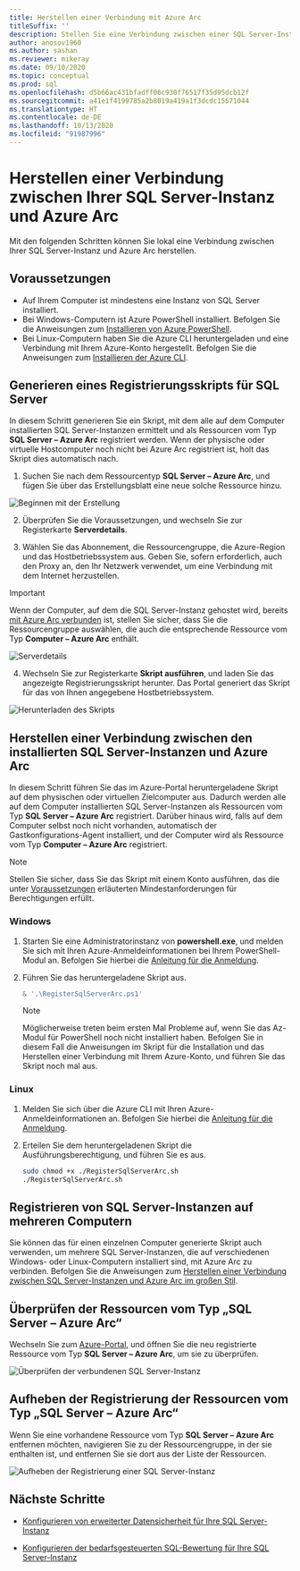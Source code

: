 ```yaml
---
title: Herstellen einer Verbindung mit Azure Arc
titleSuffix: ''
description: Stellen Sie eine Verbindung zwischen einer SQL Server-Instanz und Azure Arc her.
author: anosov1960
ms.author: sashan
ms.reviewer: mikeray
ms.date: 09/10/2020
ms.topic: conceptual
ms.prod: sql
ms.openlocfilehash: d5b66ac431bfadff06c930f76517f35d95dcb12f
ms.sourcegitcommit: a41e1f4199785a2b8019a419a1f3dcdc15571044
ms.translationtype: HT
ms.contentlocale: de-DE
ms.lasthandoff: 10/13/2020
ms.locfileid: "91987996"
---
```

# <a name="connect-your-sql-server-to-azure-arc"></a>Herstellen einer Verbindung zwischen Ihrer SQL Server-Instanz und Azure Arc

Mit den folgenden Schritten können Sie lokal eine Verbindung zwischen Ihrer SQL Server-Instanz und Azure Arc herstellen.

## <a name="prerequisites"></a>Voraussetzungen

* Auf Ihrem Computer ist mindestens eine Instanz von SQL Server installiert.
* Bei Windows-Computern ist Azure PowerShell installiert. Befolgen Sie die Anweisungen zum [Installieren von Azure PowerShell](/powershell/azure/install-az-ps).
* Bei Linux-Computern haben Sie die Azure CLI heruntergeladen und eine Verbindung mit Ihrem Azure-Konto hergestellt. Befolgen Sie die Anweisungen zum [Installieren der Azure CLI](/cli/azure/install-azure-cli-apt).


## <a name="generate-a-registration-script-for-sql-server"></a>Generieren eines Registrierungsskripts für SQL Server

In diesem Schritt generieren Sie ein Skript, mit dem alle auf dem Computer installierten SQL Server-Instanzen ermittelt und als Ressourcen vom Typ __SQL Server – Azure Arc__ registriert werden. Wenn der physische oder virtuelle Hostcomputer noch nicht bei Azure Arc registriert ist, holt das Skript dies automatisch nach.

1. Suchen Sie nach dem Ressourcentyp __SQL Server – Azure Arc__, und fügen Sie über das Erstellungsblatt eine neue solche Ressource hinzu.

![Beginnen mit der Erstellung](media/join/start-creation-of-sql-server-azure-arc-resource.png)
    
2. Überprüfen Sie die Voraussetzungen, und wechseln Sie zur Registerkarte **Serverdetails**.  

3. Wählen Sie das Abonnement, die Ressourcengruppe, die Azure-Region und das Hostbetriebssystem aus. Geben Sie, sofern erforderlich, auch den Proxy an, den Ihr Netzwerk verwendet, um eine Verbindung mit dem Internet herzustellen.

> [!IMPORTANT]
> Wenn der Computer, auf dem die SQL Server-Instanz gehostet wird, bereits [mit Azure Arc verbunden](/azure/azure-arc/servers/onboard-portal) ist, stellen Sie sicher, dass Sie die Ressourcengruppe auswählen, die auch die entsprechende Ressource vom Typ __Computer – Azure Arc__ enthält.

![Serverdetails](media/join/server-details-sql-server-azure-arc.png)

4. Wechseln Sie zur Registerkarte **Skript ausführen**, und laden Sie das angezeigte Registrierungsskript herunter. Das Portal generiert das Skript für das von Ihnen angegebene Hostbetriebssystem.

![Herunterladen des Skripts](media/join/download-script-sql-server-azure-arc.png)

## <a name="connect-the-installed-sql-server-instances-to-azure-arc"></a>Herstellen einer Verbindung zwischen den installierten SQL Server-Instanzen und Azure Arc

In diesem Schritt führen Sie das im Azure-Portal heruntergeladene Skript auf dem physischen oder virtuellen Zielcomputer aus. Dadurch werden alle auf dem Computer installierten SQL Server-Instanzen als Ressourcen vom Typ __SQL Server – Azure Arc__ registriert. Darüber hinaus wird, falls auf dem Computer selbst noch nicht vorhanden, automatisch der Gastkonfigurations-Agent installiert, und der Computer wird als Ressource vom Typ __Computer – Azure Arc__ registriert.

> [!NOTE]
> Stellen Sie sicher, dass Sie das Skript mit einem Konto ausführen, das die unter [Voraussetzungen](overview.md#prerequisites) erläuterten Mindestanforderungen für Berechtigungen erfüllt.

### <a name="windows"></a>Windows

1. Starten Sie eine Administratorinstanz von __powershell.exe__, und melden Sie sich mit Ihren Azure-Anmeldeinformationen bei Ihrem PowerShell-Modul an. Befolgen Sie hierbei die [Anleitung für die Anmeldung](/powershell/azure/install-az-ps#sign-in).

2. Führen Sie das heruntergeladene Skript aus.

   ```powershell
   & '.\RegisterSqlServerArc.ps1'
   ```

   > [!NOTE]
   > Möglicherweise treten beim ersten Mal Probleme auf, wenn Sie das Az-Modul für PowerShell noch nicht installiert haben. Befolgen Sie in diesem Fall die Anweisungen im Skript für die Installation und das Herstellen einer Verbindung mit Ihrem Azure-Konto, und führen Sie das Skript noch mal aus.

### <a name="linux"></a>Linux

1. Melden Sie sich über die Azure CLI mit Ihren Azure-Anmeldeinformationen an. Befolgen Sie hierbei die [Anleitung für die Anmeldung](/cli/azure/authenticate-azure-cli).

2. Erteilen Sie dem heruntergeladenen Skript die Ausführungsberechtigung, und führen Sie es aus.

   ```bash
   sudo chmod +x ./RegisterSqlServerArc.sh
   ./RegisterSqlServerArc.sh
   ```

## <a name="register-sql-server-instances-on-multiple-machines"></a>Registrieren von SQL Server-Instanzen auf mehreren Computern

Sie können das für einen einzelnen Computer generierte Skript auch verwenden, um mehrere SQL Server-Instanzen, die auf verschiedenen Windows- oder Linux-Computern installiert sind, mit Azure Arc zu verbinden. Befolgen Sie die Anweisungen zum [Herstellen einer Verbindung zwischen SQL Server-Instanzen und Azure Arc im großen Stil](connect-at-scale.md).

## <a name="validate-the-sql-server---azure-arc-resources"></a>Überprüfen der Ressourcen vom Typ „SQL Server – Azure Arc“

Wechseln Sie zum [Azure-Portal](https://ms.portal.azure.com/#home), und öffnen Sie die neu registrierte Ressource vom Typ __SQL Server – Azure Arc__, um sie zu überprüfen.

![Überprüfen der verbundenen SQL Server-Instanz ](media/join/validate-sql-server-azure-arc.png)

## <a name="un-register-the-sql-server---azure-arc-resources"></a>Aufheben der Registrierung der Ressourcen vom Typ „SQL Server – Azure Arc“

Wenn Sie eine vorhandene Ressource vom Typ __SQL Server – Azure Arc__ entfernen möchten, navigieren Sie zu der Ressourcengruppe, in der sie enthalten ist, und entfernen Sie sie dort aus der Liste der Ressourcen.

![Aufheben der Registrierung einer SQL Server-Instanz](media/join/delete-sql-server-azure-arc.png)

## <a name="next-steps"></a>Nächste Schritte

* [Konfigurieren von erweiterter Datensicherheit für Ihre SQL Server-Instanz](configure-advanced-data-security.md)

* [Konfigurieren der bedarfsgesteuerten SQL-Bewertung für Ihre SQL Server-Instanz](assess.md)